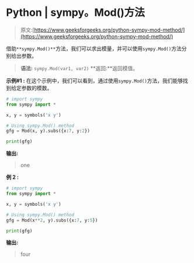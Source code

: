 # Python | sympy。Mod()方法

> 原文:[https://www.geeksforgeeks.org/python-sympy-mod-method/](https://www.geeksforgeeks.org/python-sympy-mod-method/)

借助`**sympy.Mod()**`方法，我们可以求出模量，并可以使用`sympy.Mod()`方法分别给出参数。

> **语法:** `sympy.Mod(var1, var2)`
> **返回:**返回模值。

**示例#1 :**
在这个示例中，我们可以看到，通过使用`sympy.Mod()`方法，我们能够找到给定参数的模数。

```py
# import sympy
from sympy import * 

x, y = symbols('x y')

# Using sympy.Mod() method
gfg = Mod(x, y).subs({x:7, y:2})

print(gfg)
```

**输出:**

> one

**例 2 :**

```py
# import sympy
from sympy import * 

x, y = symbols('x y')

# Using sympy.Mod() method
gfg = Mod(x**2, y).subs({x:7, y:5})

print(gfg)
```

**输出:**

> four